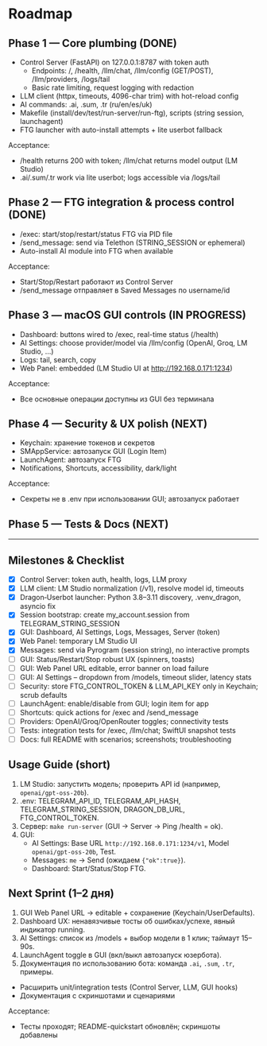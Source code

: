 # Roadmap

## Phase 1 — Core plumbing (DONE)
- Control Server (FastAPI) on 127.0.0.1:8787 with token auth
  - Endpoints: /, /health, /llm/chat, /llm/config (GET/POST), /llm/providers, /logs/tail
  - Basic rate limiting, request logging with redaction
- LLM client (httpx, timeouts, 4096-char trim) with hot-reload config
- AI commands: .ai, .sum, .tr (ru/en/es/uk)
- Makefile (install/dev/test/run-server/run-ftg), scripts (string session, launchagent)
- FTG launcher with auto-install attempts + lite userbot fallback

Acceptance:
- /health returns 200 with token; /llm/chat returns model output (LM Studio)
- .ai/.sum/.tr work via lite userbot; logs accessible via /logs/tail

## Phase 2 — FTG integration & process control (DONE)
- /exec: start/stop/restart/status FTG via PID file
- /send_message: send via Telethon (STRING_SESSION or ephemeral)
- Auto-install AI module into FTG when available

Acceptance:
- Start/Stop/Restart работают из Control Server
- /send_message отправляет в Saved Messages по username/id

## Phase 3 — macOS GUI controls (IN PROGRESS)
- Dashboard: buttons wired to /exec, real-time status (/health)
- AI Settings: choose provider/model via /llm/config (OpenAI, Groq, LM Studio, …)
- Logs: tail, search, copy
- Web Panel: embedded (LM Studio UI at http://192.168.0.171:1234)

Acceptance:
- Все основные операции доступны из GUI без терминала

## Phase 4 — Security & UX polish (NEXT)
- Keychain: хранение токенов и секретов
- SMAppService: автозапуск GUI (Login Item)
- LaunchAgent: автозапуск FTG
- Notifications, Shortcuts, accessibility, dark/light

Acceptance:
- Секреты не в .env при использовании GUI; автозапуск работает

## Phase 5 — Tests & Docs (NEXT)

---

## Milestones & Checklist

- [x] Control Server: token auth, health, logs, LLM proxy
- [x] LLM client: LM Studio normalization (/v1), resolve model id, timeouts
- [x] Dragon‑Userbot launcher: Python 3.8–3.11 discovery, .venv_dragon, asyncio fix
- [x] Session bootstrap: create my_account.session from TELEGRAM_STRING_SESSION
- [x] GUI: Dashboard, AI Settings, Logs, Messages, Server (token)
- [x] Web Panel: temporary LM Studio UI
- [x] Messages: send via Pyrogram (session string), no interactive prompts
- [ ] GUI: Status/Restart/Stop robust UX (spinners, toasts)
- [ ] GUI: Web Panel URL editable, error banner on load failure
- [ ] GUI: AI Settings – dropdown from /models, timeout slider, latency stats
- [ ] Security: store FTG_CONTROL_TOKEN & LLM_API_KEY only in Keychain; scrub defaults
- [ ] LaunchAgent: enable/disable from GUI; login item for app
- [ ] Shortcuts: quick actions for /exec and /send_message
- [ ] Providers: OpenAI/Groq/OpenRouter toggles; connectivity tests
- [ ] Tests: integration tests for /exec, /llm/chat; SwiftUI snapshot tests
- [ ] Docs: full README with scenarios; screenshots; troubleshooting

## Usage Guide (short)

1. LM Studio: запустить модель; проверить API id (например, `openai/gpt-oss-20b`).
2. .env: TELEGRAM_API_ID, TELEGRAM_API_HASH, TELEGRAM_STRING_SESSION, DRAGON_DB_URL, FTG_CONTROL_TOKEN.
3. Сервер: `make run-server` (GUI → Server → Ping /health = ok).
4. GUI:
   - AI Settings: Base URL `http://192.168.0.171:1234/v1`, Model `openai/gpt-oss-20b`, Test.
   - Messages: `me` → Send (ожидаем `{"ok":true}`).
   - Dashboard: Start/Status/Stop FTG.

## Next Sprint (1–2 дня)

1) GUI Web Panel URL → editable + сохранение (Keychain/UserDefaults).  
2) Dashboard UX: ненавязчивые тосты об ошибках/успехе, явный индикатор running.  
3) AI Settings: список из /models + выбор модели в 1 клик; таймаут 15–90s.  
4) LaunchAgent toggle в GUI (вкл/выкл автозапуск юзербота).  
5) Документация по использованию бота: команда `.ai`, `.sum`, `.tr`, примеры.
- Расширить unit/integration tests (Control Server, LLM, GUI hooks)
- Документация с скриншотами и сценариями

Acceptance:
- Тесты проходят; README-quickstart обновлён; скриншоты добавлены